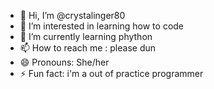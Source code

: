 - 👋 Hi, I’m @crystalinger80
- 👀 I’m interested in learning how to code 
- 🌱 I’m currently learning phython
- 📫 How to reach me : please dun
- 😄 Pronouns: She/her
- ⚡ Fun fact: i'm a out of practice programmer

<!---
crystalinger80/crystalinger80 is a ✨ special ✨ repository because its `README.md` (this file) appears on your GitHub profile.
You can click the Preview link to take a look at your changes.
--->
